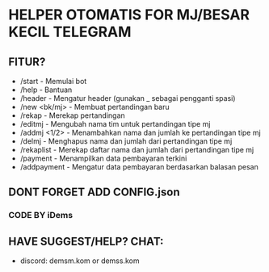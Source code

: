 # HELPER OTOMATIS FOR MJ/BESAR KECIL TELEGRAM
## FITUR?


- /start - Memulai bot
- /help - Bantuan
- /header <teks> - Mengatur header (gunakan _ sebagai pengganti spasi)
- /new <id pertandingan> <bk/mj> - Membuat pertandingan baru
- /rekap <id pertandingan> - Merekap pertandingan
- /editmj <id> <tim kiri> <tim kanan> - Mengubah nama tim untuk pertandingan tipe mj
- /addmj <id> <1/2> <nama> <jumlah> - Menambahkan nama dan jumlah ke pertandingan tipe mj
- /delmj <id> <nama> <jumlah> - Menghapus nama dan jumlah dari pertandingan tipe mj
- /rekaplist <id pertandingan> - Merekap daftar nama dan jumlah dari pertandingan tipe mj
- /payment - Menampilkan data pembayaran terkini
- /addpayment - Mengatur data pembayaran berdasarkan balasan pesan

## DONT FORGET ADD CONFIG.json

### CODE BY iDems
## HAVE SUGGEST/HELP? CHAT:
- discord: demsm.kom or demss.kom
